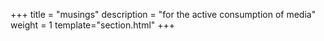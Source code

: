 +++
title = "musings"
description = "for the active consumption of media"
weight = 1
template="section.html"
+++
